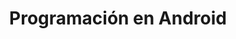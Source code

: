 ---
title: Programación en Android
description: En este apartado encontrarás una serie de documentos y/o videos relacionados con la programación de aplicaciones android, usaremos tanto el editor Eclipse Android, como Android Studio
shortDescription: Programación en Android
requirements: ['Conocimientos de programación básica','Nociones de programación orientada a objetos']
whatYouWillLearn: ['Entender el paradigma POO', 'Pilares fundamentales de la POO', 'Crear aplicaciones de consola']
aimedAt: Cualquier persona que quiera dar sus primeros pasos en Android  
---